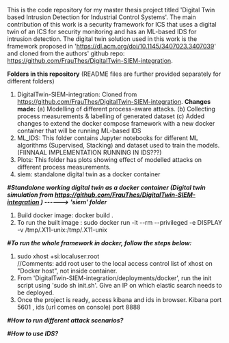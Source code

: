 This is the code repository for my master thesis project titled 'Digital Twin based Intrusion Detection for Industrial Control Systems'. The main contribution of this work is a security framework for ICS that uses a digital twin of an ICS for security monitoring and has an ML-based IDS for intrusion detection. The digital twin solution used in this work is the framework proposed in 'https://dl.acm.org/doi/10.1145/3407023.3407039' and cloned from the authors' github repo: https://github.com/FrauThes/DigitalTwin-SIEM-integration. 

**Folders in this repository** (README files are further provided separately for different folders)
1) DigitalTwin-SIEM-integration: Cloned from https://github.com/FrauThes/DigitalTwin-SIEM-integration. 
  **Changes made:**
  (a) Modelling of different process-aware attacks.
  (b) Collecting process measurements & labelling of generated dataset
  (c) Added changes to extend the docker compose framework with a new docker container that will be running ML-based IDS
2) ML_IDS: This folder contains Jupyter notebooks for different ML algorithms (Supervised, Stacking) and dataset used to train the models. (FIINNAAL IMPLEMENTATION RUNNING IN IDS???)
3) Plots: This folder has plots showing effect of modelled attacks on different process measurements.
4) siem: standalone digital twin as a docker container

**_#Standalone working digital twin as a docker container (Digital twin simulation from https://github.com/FrauThes/DigitalTwin-SIEM-integration ) ------> 'siem' folder_**

1) Build docker image: docker build .
2) To run the built image : sudo docker run -it --rm --privileged -e DISPLAY -v /tmp/.X11-unix:/tmp/.X11-unix <imagename>

**_#To run the whole framework in docker, follow the steps below:_**
1) sudo xhost +si:localuser:root  
  //Comments: add root user to the local access control list of xhost on "Docker host", not inside container.
2) From 'DigitalTwin-SIEM-integration/deployments/docker', run the init script using 'sudo sh init.sh'. Give an IP on which elastic search needs to be deployed.
3) Once the project is ready, access kibana and ids in browser.
  Kibana port 5601 , ids (url comes on console) port 8888
  
  
_**#How to run different attack scenarios?**_
  
  
**_#How to use IDS?_**
